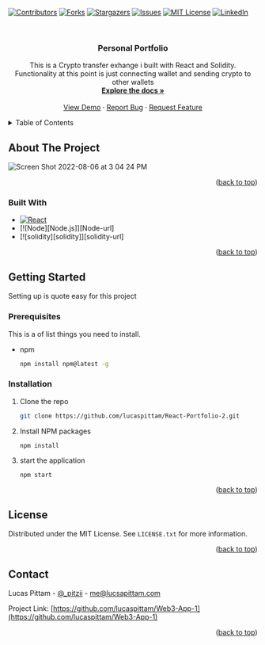 <div id="top"></div>

[![Contributors][contributors-shield]][contributors-url]
[![Forks][forks-shield]][forks-url]
[![Stargazers][stars-shield]][stars-url]
[![Issues][issues-shield]][issues-url]
[![MIT License][license-shield]][license-url]
[![LinkedIn][linkedin-shield]][linkedin-url]




<!-- PROJECT LOGO -->
<br />
<div align="center">
  <a href="https://github.com/lucaspittam/Web3-App=1">

  </a>
 

<h3 align="center">Personal Portfolio</h3>

  <p align="center">
    This is a Crypto transfer exhange i built with React and Solidity. Functionality at this point is just connecting wallet and sending crypto to other wallets 
    <br />
    <a href="https://github.com/lucaspittam/Web3-App-12"><strong>Explore the docs »</strong></a>
    <br />
    <br />
    <a href="https://lucaspittam.com">View Demo</a>
    ·
    <a href="https://github.com/lucaspittam/Web3-App-12/issues">Report Bug</a>
    ·
    <a href="https://github.com/lucaspittam/Web3-App-12/issues">Request Feature</a>
  </p>
</div>



<!-- TABLE OF CONTENTS -->
<details>
  <summary>Table of Contents</summary>
  <ol>
    <li>
      <a href="#about-the-project">About The Project</a>
      <ul>
        <li><a href="#built-with">Built With</a></li>
      </ul>
    </li>
    <li>
      <a href="#getting-started">Getting Started</a>
      <ul>
        <li><a href="#prerequisites">Prerequisites</a></li>
        <li><a href="#installation">Installation</a></li>
      </ul>
    </li>
    <li><a href="#license">License</a></li>
    <li><a href="#contact">Contact</a></li>
  </ol>
</details>



<!-- ABOUT THE PROJECT -->
## About The Project

![Screen Shot 2022-08-06 at 3 04 24 PM](https://user-images.githubusercontent.com/98059989/183262837-8af4a932-3002-4cb0-a3bf-5cac9688a243.png)


<p align="right">(<a href="#top">back to top</a>)</p>



### Built With

* [![React][React.js]][React-url]
* [![Node][Node.js]][Node-url]
* [![solidity][solidity]][solidity-url]

<p align="right">(<a href="#top">back to top</a>)</p>



<!-- GETTING STARTED -->
## Getting Started

Setting up is quote easy for this project

### Prerequisites

This is a of list things you need to install.
* npm
  ```sh
  npm install npm@latest -g
  ```

### Installation

1. Clone the repo
   ```sh
   git clone https://github.com/lucaspittam/React-Portfolio-2.git
   ```
2. Install NPM packages
   ```sh
   npm install
   ```
3. start the application
   ```
   npm start
   ```

<p align="right">(<a href="#top">back to top</a>)</p>


<!-- LICENSE -->
## License

Distributed under the MIT License. See `LICENSE.txt` for more information.

<p align="right">(<a href="#top">back to top</a>)</p>



<!-- CONTACT -->
## Contact

Lucas Pittam - [@_pitzii](https://twitter.com/_pitzii) - me@lucsapittam.com

Project Link: [https://github.com/lucaspittam/Web3-App-1](https://github.com/lucaspittam/Web3-App-1)

<p align="right">(<a href="#top">back to top</a>)</p>



<!-- MARKDOWN LINKS & IMAGES -->
<!-- https://www.markdownguide.org/basic-syntax/#reference-style-links -->
[contributors-shield]: https://img.shields.io/github/contributors/lucaspittam/Web3-App-1.svg?style=for-the-badge
[contributors-url]: https://github.com/lucaspittam/Web3-App-1/graphs/contributors
[forks-shield]: https://img.shields.io/github/forks/lucaspittam/Web3-App-1.svg?style=for-the-badge
[forks-url]: https://github.com/lucaspittam/Web3-App-1/network/members
[stars-shield]: https://img.shields.io/github/stars/lucaspittam/Web3-App-1.svg?style=for-the-badge
[stars-url]: https://github.com/lucaspittam/Web3-App-1/stargazers
[issues-shield]: https://img.shields.io/github/issues/lucaspittam/Web3-App-1.svg?style=for-the-badge
[issues-url]: https://github.com/lucaspittam/Web3-App-1/issues
[license-shield]: https://img.shields.io/github/license/lucaspittam/Web3-App-1.svg?style=for-the-badge
[license-url]: https://github.com/lucaspittam/Web3-App-1/blob/master/LICENSE.txt
[linkedin-shield]: https://img.shields.io/badge/-LinkedIn-black.svg?style=for-the-badge&logo=linkedin&colorB=555
[linkedin-url]: https://linkedin.com/in/lucas-pittam-3209bb22b


[React.js]: https://img.shields.io/badge/React-20232A?style=for-the-badge&logo=react&logoColor=61DAFB
[React-url]: https://reactjs.org/

